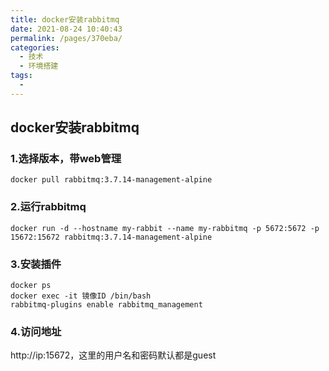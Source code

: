 ```yaml
---
title: docker安装rabbitmq
date: 2021-08-24 10:40:43
permalink: /pages/370eba/
categories:
  - 技术
  - 环境搭建
tags:
  - 
---
```

## docker安装rabbitmq

### 1.选择版本，带web管理

```
docker pull rabbitmq:3.7.14-management-alpine
```

### 2.运行rabbitmq

```
docker run -d --hostname my-rabbit --name my-rabbitmq -p 5672:5672 -p 15672:15672 rabbitmq:3.7.14-management-alpine
```

### 3.安装插件

```
docker ps 
docker exec -it 镜像ID /bin/bash
rabbitmq-plugins enable rabbitmq_management
```

### 4.访问地址

http://ip:15672，这里的用户名和密码默认都是guest